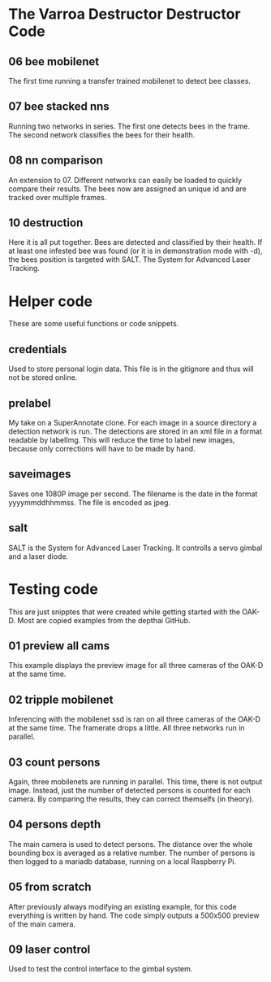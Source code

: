 # The Varroa Destructor Destructor Code

## 06 bee mobilenet
The first time running a transfer trained mobilenet to detect bee classes.

## 07 bee stacked nns
Running two networks in series.
The first one detects bees in the frame.
The second network classifies the bees for their health.

## 08 nn comparison
An extension to 07.
Different networks can easily be loaded to quickly compare their results.
The bees now are assigned an unique id and are tracked over multiple frames.

## 10 destruction
Here it is all put together.
Bees are detected and classified by their health.
If at least one infested bee was found (or it is in demonstration mode with -d), the bees position is targeted with SALT.
The System for Advanced Laser Tracking.

# Helper code
These are some useful functions or code snippets.

## credentials
Used to store personal login data.
This file is in the gitignore and thus will not be stored online.

## prelabel
My take on a SuperAnnotate clone.
For each image in a source directory a detection network is run.
The detections are stored in an xml file in a format readable by labelImg.
This will reduce the time to label new images, because only corrections will have to be made by hand.

## saveimages
Saves one 1080P image per second.
The filename is the date in the format yyyymmddhhmmss.
The file is encoded as jpeg.

## salt
SALT is the System for Advanced Laser Tracking.
It controlls a servo gimbal and a laser diode.

# Testing code
This are just snipptes that were created while getting started with the OAK-D.
Most are copied examples from the depthai GitHub.

## 01 preview all cams
This example displays the preview image for all three cameras of the OAK-D at the same time.

## 02 tripple mobilenet
Inferencing with the mobilenet ssd is ran on all three cameras of the OAK-D at the same time.
The framerate drops a little.
All three networks run in parallel.

## 03 count persons
Again, three mobilenets are running in parallel.
This time, there is not output image.
Instead, just the number of detected persons is counted for each camera.
By comparing the results, they can correct themselfs (in theory).

## 04 persons depth
The main camera is used to detect persons.
The distance over the whole bounding box is averaged as a relative number.
The number of persons is then logged to a mariadb database, running on a local Raspberry Pi.

## 05 from scratch
After previously always modifying an existing example, for this code everything is written by hand.
The code simply outputs a 500x500 preview of the main camera.

## 09 laser control
Used to test the control interface to the gimbal system.

